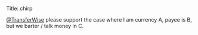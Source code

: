 Title: chirp

<a href="http://twitter.com/TransferWise">@TransferWise</a> please support the case where I am currency A, payee is B, but we barter / talk money in C.
